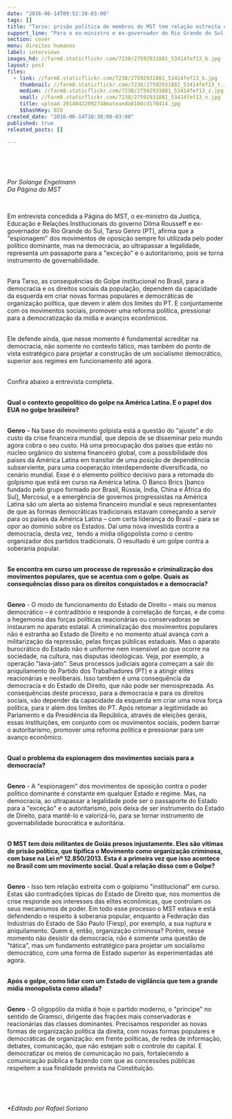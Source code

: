 ```yaml
---
date: "2016-06-14T09:52:38-03:00"
tags: []
title: "Tarso: prisão política de membros do MST tem relação estreita com o golpismo \"institucional\" em curso"
support_line: "Para o ex-ministro e ex-governador do Rio Grande do Sul, o resultado da nova investida contra a democracia é um golpe contra a soberania popular, que tem a mídia oligopolista como o centro organizador dos partidos tradicionais."
section: cover
menu: direitos humanos
label: interviews
images_hd: //farm8.staticflickr.com/7238/27592931881_53414fef13_b.jpg
layout: post
files:
  - link: //farm8.staticflickr.com/7238/27592931881_53414fef13_b.jpg
    thumbnail: //farm8.staticflickr.com/7238/27592931881_53414fef13_t.jpg
    medium: //farm8.staticflickr.com/7238/27592931881_53414fef13_z.jpg
    small: //farm8.staticflickr.com/7238/27592931881_53414fef13_n.jpg
    title: upload-20140422092748mateando8108cd170414.jpg
    $$hashKey: 02O
created_date: "2016-06-14T10:30:00-03:00"
published: true
releated_posts: []

---
```

<p>&nbsp;</p>

<p>&nbsp;</p>

<p><em>Por Solange Engelmann<br />
Da P&aacute;gina do MST</em></p>

<p>&nbsp;</p>

<p>Em entrevista concedida a P&aacute;gina do MST, o ex-ministro da Justi&ccedil;a, Educa&ccedil;&atilde;o e Rela&ccedil;&otilde;es Institucionais do governo Dilma Rousseff e ex-governador do Rio Grande do Sul, Tarso Genro (PT), afirma que a &quot;espionagem&quot; dos movimentos de oposi&ccedil;&atilde;o sempre foi utilizada pelo poder pol&iacute;tico dominante, mas na democracia, ao ultrapassar a legalidade, representa um passaporte para a &quot;exce&ccedil;&atilde;o&quot; e o autoritarismo, pois se torna instrumento de governabilidade.</p>

<p><br />
Para Tarso, as consequ&ecirc;ncias do Golpe institucional no Brasil, para a democracia e os direitos sociais da popula&ccedil;&atilde;o, dependem da capacidade da esquerda em criar novas formas populares e democr&aacute;ticas de organiza&ccedil;&atilde;o pol&iacute;tica, que devem ir al&eacute;m dos limites do PT. E conjuntamente com os movimentos sociais, promover uma reforma pol&iacute;tica, pressionar para a democratiza&ccedil;&atilde;o da m&iacute;dia e avan&ccedil;os econ&ocirc;micos.</p>

<p><br />
Ele defende ainda, que nesse momento &eacute; fundamental acreditar na democracia, n&atilde;o somente no contexto t&aacute;tico, mas tamb&eacute;m do ponto de vista estrat&eacute;gico para projetar a constru&ccedil;&atilde;o de um socialismo democr&aacute;tico, superior aos regimes em funcionamento at&eacute; agora.</p>

<p><br />
Confira abaixo a entrevista completa.</p>

<p><br />
<strong>Qual o contexto geopol&iacute;tico do golpe na Am&eacute;rica Latina. E o papel dos EUA no golpe brasileiro?</strong></p>

<p><br />
<strong>Genro</strong> &ndash; Na base do movimento golpista est&aacute; a quest&atilde;o do &quot;ajuste&quot; e do custo da crise financeira mundial, que depois de se disseminar pelo mundo agora cobra o seu custo. H&aacute; uma preocupa&ccedil;&atilde;o dos pa&iacute;ses que est&atilde;o no n&uacute;cleo org&acirc;nico do sistema financeiro global, com a possibilidade dos pa&iacute;ses da Am&eacute;rica Latina em transitar de uma posi&ccedil;&atilde;o de depend&ecirc;ncia subserviente, para uma coopera&ccedil;&atilde;o interdependente diversificada, no cen&aacute;rio mundial. Esse &eacute; o elemento pol&iacute;tico decisivo para a retomada do golpismo que est&aacute; em curso na Am&eacute;rica latina. O Banco Brics [banco fundado pelo grupo formado por Brasil, R&uacute;ssia, &Iacute;ndia, China e &Aacute;frica do Sul], Mercosul, e a emerg&ecirc;ncia de governos progressistas na Am&eacute;rica Latina s&atilde;o um alerta ao sistema financeiro mundial e seus representantes de que as formas democr&aacute;ticas tradicionais estavam come&ccedil;ando a servir para os pa&iacute;ses da Am&eacute;rica Latina &ndash; com certa lideran&ccedil;a do Brasil &ndash; para se opor ao dom&iacute;nio sobre os Estados. Da&iacute; uma nova investida contra a democracia, desta vez,&nbsp; tendo a m&iacute;dia oligopolista como o centro organizador dos partidos tradicionais. O resultado &eacute; um golpe contra a soberania popular.</p>

<p><br />
<strong>Se encontra em curso um processo de repress&atilde;o e criminaliza&ccedil;&atilde;o dos movimentos populares, que se acentua com o golpe. Quais as consequ&ecirc;ncias disso para os direitos conquistados e a democracia?</strong></p>

<p><br />
<strong>Genro</strong> - O modo de funcionamento do Estado de Direito &ndash; mais ou menos democr&aacute;tico &ndash; &eacute; contradit&oacute;rio e responde &agrave; correla&ccedil;&atilde;o de for&ccedil;as, e de como a hegemonia das for&ccedil;as pol&iacute;ticas reacion&aacute;rias ou conservadoras se instauram no aparato estatal. A criminaliza&ccedil;&atilde;o dos movimentos populares n&atilde;o &eacute; estranha ao Estado de Direito e no momento atual avan&ccedil;a com a militariza&ccedil;&atilde;o da repress&atilde;o, pelas for&ccedil;as p&uacute;blicas estaduais. Mas o aparato burocr&aacute;tico do Estado n&atilde;o &eacute; uniforme nem insens&iacute;vel ao que ocorre na sociedade, na cultura, nas disputas ideol&oacute;gicas. Veja, por exemplo, a opera&ccedil;&atilde;o &quot;lava-jato&quot;. Seus processos judiciais agora come&ccedil;am a sair do aniquilamento do Partido dos Trabalhadores (PT) e a atingir elites reacion&aacute;rias e neoliberais. Isso tamb&eacute;m &eacute; uma consequ&ecirc;ncia da democracia e do Estado de Direito, que n&atilde;o pode ser menosprezada. As consequ&ecirc;ncias deste processo, para a democracia e para os direitos sociais, v&atilde;o depender da capacidade da esquerda em criar uma nova for&ccedil;a pol&iacute;tica, para ir al&eacute;m dos limites do PT. Ap&oacute;s retomar a legitimidade ao Parlamento e da Presid&ecirc;ncia da Rep&uacute;blica, atrav&eacute;s de elei&ccedil;&otilde;es gerais, essas institui&ccedil;&otilde;es, em conjunto com os movimentos sociais, podem barrar o autoritarismo, promover uma reforma pol&iacute;tica e pressionar para um avan&ccedil;o econ&ocirc;mico.</p>

<p><br />
<strong>Qual o problema da espionagem dos movimentos sociais para a democracia?</strong></p>

<p><br />
<strong>Genro</strong> - A &quot;espionagem&quot; dos movimentos de oposi&ccedil;&atilde;o contra o poder pol&iacute;tico dominante &eacute; constante em qualquer Estado e regime. Mas, na democracia, ao ultrapassar a legalidade pode ser o passaporte do Estado para a &quot;exce&ccedil;&atilde;o&quot; e o autoritarismo, pois deixa de ser instrumento do Estado de Direito, para mant&ecirc;-lo e valoriz&aacute;-lo, para se tornar instrumento de governabilidade burocr&aacute;tica e autorit&aacute;ria.</p>

<p><br />
<strong>O MST tem dois militantes de Goi&aacute;s presos injustamente. Eles s&atilde;o vitimas de pris&atilde;o pol&iacute;tica, que tipifica o Movimento como organiza&ccedil;&atilde;o criminosa, com base na Lei n&ordm; 12.850/2013. Esta &eacute; a primeira vez que isso acontece no Brasil com um movimento social. Qual a rela&ccedil;&atilde;o disso com o Golpe?</strong></p>

<p><br />
<strong>Genro</strong> - Isso tem rela&ccedil;&atilde;o estreita com o golpismo &quot;institucional&quot; em curso. Estas s&atilde;o contradi&ccedil;&otilde;es t&iacute;picas do Estado de Direito que, nos momentos de crise responde aos interesses das elites econ&ocirc;micas, que controlam os seus mecanismos de poder. Em todo esse processo o MST estava e est&aacute; defendendo o respeito &agrave; soberania popular, enquanto a Federa&ccedil;&atilde;o das Ind&uacute;strias do Estado de S&atilde;o Paulo (Fiesp), por exemplo, a sua ruptura e aniquilamento. Quem &eacute;, ent&atilde;o, organiza&ccedil;&atilde;o criminosa? Por&eacute;m, nesse momento n&atilde;o desistir da democracia, n&atilde;o &eacute; somente uma quest&atilde;o de &quot;t&aacute;tica&quot;, mas um fundamento estrat&eacute;gico para projetar um socialismo democr&aacute;tico, com uma forma de Estado superior &agrave;s experimentadas at&eacute; agora.</p>

<p><br />
<strong>Ap&oacute;s o golpe, como lidar com um Estado de vigil&acirc;ncia que tem a grande m&iacute;dia monopolista como aliada?</strong></p>

<p><br />
<strong>Genro</strong> - O oligop&oacute;lio da m&iacute;dia &eacute; hoje o partido moderno, o &quot;pr&iacute;ncipe&quot; no sentido de Gramsci, dirigente das fra&ccedil;&otilde;es mais conservadoras e reacion&aacute;rias das classes dominantes. Precisamos responder as novas formas de organiza&ccedil;&atilde;o pol&iacute;tica da direita, com novas formas populares e democr&aacute;ticas de organiza&ccedil;&atilde;o: em frente pol&iacute;ticas, de redes de informa&ccedil;&atilde;o, debates, comunica&ccedil;&atilde;o, que n&atilde;o estejam sob o controle do capital. E democratizar os meios de comunica&ccedil;&atilde;o no pa&iacute;s, fortalecendo a comunica&ccedil;&atilde;o p&uacute;blica e fazendo com que as concess&otilde;es p&uacute;blicas respeitem a sua finalidade prevista na Constitui&ccedil;&atilde;o.</p>

<p>&nbsp;</p>

<p>&nbsp;</p>

<p><em>*Editado por Rafael Soriano</em></p>

